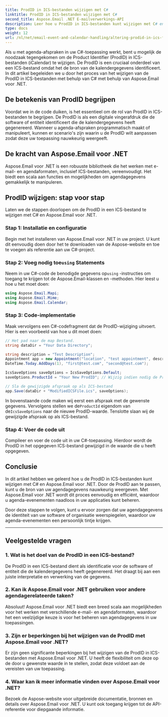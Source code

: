 ```yaml
---
title: ProdID in ICS-bestanden wijzigen met C#
linktitle: ProdID in ICS-bestanden wijzigen met C#
second_title: Aspose.Email .NET E-mailverwerkings-API
description: Leer hoe u ProdID in ICS-bestanden kunt wijzigen met C# en Aspose.Email voor .NET. Stap-voor-stap handleiding en code. Zorg voor gegevensintegriteit en compatibiliteit.
type: docs
weight: 12
url: /nl/net/email-event-and-calendar-handling/altering-prodid-in-ics-files-with-csharp/
---
```


Als u met agenda-afspraken in uw C#-toepassing werkt, bent u mogelijk de noodzaak tegengekomen om de Product Identifier (ProdID) in ICS-bestanden (iCalendar) te wijzigen. De ProdID is een cruciaal onderdeel van een ICS-bestand omdat het de bron van de kalendergegevens identificeert. In dit artikel begeleiden we u door het proces van het wijzigen van de ProdID in ICS-bestanden met behulp van C# met behulp van Aspose.Email voor .NET.

## De betekenis van ProdID begrijpen

Voordat we in de code duiken, is het essentieel om de rol van ProdID in ICS-bestanden te begrijpen. De ProdID is als een digitale vingerafdruk die de software of entiteit identificeert die de kalendergegevens heeft gegenereerd. Wanneer u agenda-afspraken programmatisch maakt of manipuleert, kunnen er scenario's zijn waarin u de ProdID wilt aanpassen zodat deze uw toepassing nauwkeurig weergeeft.

## De kracht van Aspose.Email voor .NET

Aspose.Email voor .NET is een robuuste bibliotheek die het werken met e-mail- en agendaformaten, inclusief ICS-bestanden, vereenvoudigt. Het biedt een scala aan functies en mogelijkheden om agendagegevens gemakkelijk te manipuleren.

## ProdID wijzigen: stap voor stap

Laten we de stappen doorlopen om de ProdID in een ICS-bestand te wijzigen met C# en Aspose.Email voor .NET.

### Stap 1: Installatie en configuratie

Begin met het installeren van Aspose.Email voor .NET in uw project. U kunt dit eenvoudig doen door het te downloaden van de Aspose-website en toe te voegen als referentie aan uw C#-project.

###  Stap 2: Voeg nodig toe`using` Statements

 Neem in uw C#-code de benodigde gegevens op`using` -instructies om toegang te krijgen tot de Aspose.Email-klassen en -methoden. Hier leest u hoe u het moet doen:

```csharp
using Aspose.Email.Mapi;
using Aspose.Email.Mime;
using Aspose.Email.Calendar;
```

### Stap 3: Code-implementatie

Maak vervolgens een C#-codefragment dat de ProdID-wijziging uitvoert. Hier is een voorbeeld van hoe u dit moet doen:

```csharp
// Het pad naar de map Bestand.
string dataDir = "Your Data Directory";

string description = "Test Description";
Appointment app = new Appointment("location", "test appointment", description, DateTime.Today,
DateTime.Today.AddDays(1), "first@test.com", "second@test.com");

IcsSaveOptions saveOptions = IcsSaveOptions.Default;
saveOptions.ProductId = "Your New ProdID"; // Wijzig indien nodig de ProdID

// Sla de gewijzigde afspraak op als ICS-bestand
app.Save(dataDir + "ModifiedICSFile.ics", saveOptions);
```

In bovenstaande code maken wij eerst een afspraak met de gewenste gegevens. Vervolgens stellen we de`ProductId` eigendom van de`IcsSaveOptions` naar de nieuwe ProdID-waarde. Tenslotte slaan wij de gewijzigde afspraak op als ICS-bestand.

### Stap 4: Voer de code uit

Compileer en voer de code uit in uw C#-toepassing. Hierdoor wordt de ProdID in het opgegeven ICS-bestand gewijzigd in de waarde die u heeft opgegeven.

## Conclusie

In dit artikel hebben we geleerd hoe u de ProdID in ICS-bestanden kunt wijzigen met C# en Aspose.Email voor .NET. Door de ProdID aan te passen, kunt u de bron van uw agendagegevens nauwkeurig weergeven. Met Aspose.Email voor .NET wordt dit proces eenvoudig en efficiënt, waardoor u agenda-evenementen naadloos in uw applicaties kunt beheren.

Door deze stappen te volgen, kunt u ervoor zorgen dat uw agendagegevens de identiteit van uw software of organisatie weerspiegelen, waardoor uw agenda-evenementen een persoonlijk tintje krijgen.

---

## Veelgestelde vragen

### 1. Wat is het doel van de ProdID in een ICS-bestand?

De ProdID in een ICS-bestand dient als identificatie voor de software of entiteit die de kalendergegevens heeft gegenereerd. Het draagt bij aan een juiste interpretatie en verwerking van de gegevens.

### 2. Kan ik Aspose.Email voor .NET gebruiken voor andere agendagerelateerde taken?

Absoluut! Aspose.Email voor .NET biedt een breed scala aan mogelijkheden voor het werken met verschillende e-mail- en agendaformaten, waardoor het een veelzijdige keuze is voor het beheren van agendagegevens in uw toepassingen.

### 3. Zijn er beperkingen bij het wijzigen van de ProdID met Aspose.Email voor .NET?

Er zijn geen significante beperkingen bij het wijzigen van de ProdID in ICS-bestanden met Aspose.Email voor .NET. U heeft de flexibiliteit om deze op de door u gewenste waarde in te stellen, zodat deze voldoet aan de vereisten van uw toepassing.

### 4. Waar kan ik meer informatie vinden over Aspose.Email voor .NET?

Bezoek de Aspose-website voor uitgebreide documentatie, bronnen en details over Aspose.Email voor .NET. U kunt ook toegang krijgen tot de API-referentie voor diepgaande informatie.